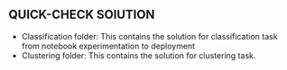 ## QUICK-CHECK SOlUTION

- Classification folder: This contains the solution for classification task from notebook experimentation to deployment
- Clustering folder: This contains the solution for clustering task. 